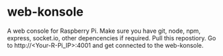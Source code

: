 # web-konsole
A web console for Raspberry Pi.
Make sure you have git, node, npm, express, socket.io, other depencencies if required.
Pull this repostiory.
Go to http://<Your-R-Pi_IP>:4001 and get connected to the web-konsole.
